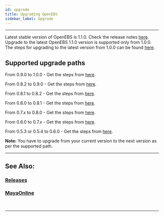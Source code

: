 ```yaml
---
id: upgrade
title: Upgrading OpenEBS
sidebar_label: Upgrade
---
```

------

Latest stable version of OpenEBS is 1.1.0. Check the release notes [here](https://github.com/openebs/openebs/releases/tag/1.1.0).  Upgrade to the latest OpenEBS 1.1.0 version is supported only from 1.0.0. The steps for upgrading to the latest version from 1.0.0 can be found [here](https://github.com/openebs/openebs/tree/master/k8s/upgrades/1.0.0-1.1.0).

## Supported upgrade paths

From 0.9.0 to 1.0.0 - Get the steps from [here](https://docs.openebs.io/v100/docs/next/upgrade.html).

From 0.8.2 to 0.9.0 - Get the steps from [here](https://docs.openebs.io/v090/docs/next/upgrade.html).

From 0.8.1 to 0.8.2 - Get the steps from [here](https://v08-docs.openebs.io/v082/docs/next/upgrade.html).

From 0.8.0 to 0.8.1 - Get the steps from [here](https://v081-docs.openebs.io/docs/next/upgrade.html).

From 0.7.x to 0.8.0 - Get the steps from [here](https://v08-docs.openebs.io/docs/next/upgrade.html).

From 0.6.0 to 0.7.x - Get the steps from [here](https://v07-docs.openebs.io/docs/next/upgrade.html).

From 0.5.3 or 0.5.4 to 0.6.0 - Get the steps from [here](https://v06-docs.openebs.io/docs/next/upgrade.html).

**Note:** You have to upgrade from your current version to the next version as per the supported path. 

<hr>

## See Also:

### [Releases](/docs/next/releases.html)

### [MayaOnline](/docs/next/mayaonline.html)



<br>

<hr>
<br>



<!-- Hotjar Tracking Code for https://docs.openebs.io -->

<script>
   (function(h,o,t,j,a,r){
       h.hj=h.hj||function(){(h.hj.q=h.hj.q||[]).push(arguments)};
       h._hjSettings={hjid:785693,hjsv:6};
       a=o.getElementsByTagName('head')[0];
       r=o.createElement('script');r.async=1;
       r.src=t+h._hjSettings.hjid+j+h._hjSettings.hjsv;
       a.appendChild(r);
   })(window,document,'https://static.hotjar.com/c/hotjar-','.js?sv=');
</script>


<!-- Global site tag (gtag.js) - Google Analytics -->
<script async src="https://www.googletagmanager.com/gtag/js?id=UA-92076314-12"></script>
<script>
  window.dataLayer = window.dataLayer || [];
  function gtag(){dataLayer.push(arguments);}
  gtag('js', new Date());

  gtag('config', 'UA-92076314-12');
</script>
